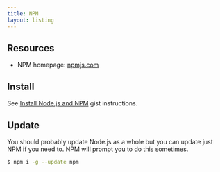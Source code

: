 ```yaml
---
title: NPM
layout: listing
---
```


## Resources

- NPM homepage: [npmjs.com](https://www.npmjs.com)


## Install

See [Install Node.js and NPM](https://gist.github.com/MichaelCurrin/aa1fc56419a355972b96bce23f3bccba) gist instructions.


## Update

You should probably update Node.js as a whole but you can update just NPM if you need to. NPM will prompt you to do this sometimes.

```sh
$ npm i -g --update npm
```
